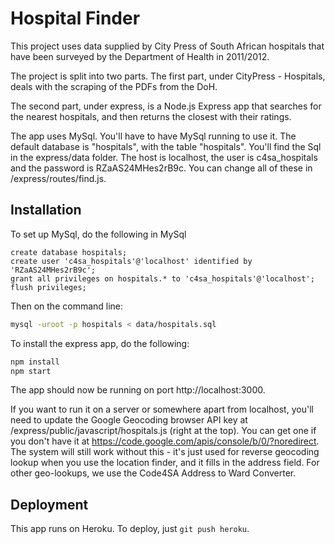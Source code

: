 # Hospital Finder

This project uses data supplied by City Press of South African hospitals that have been surveyed by the Department of Health in 2011/2012.

The project is split into two parts. The first part, under CityPress - Hospitals, deals with the scraping of the PDFs from the DoH.

The second part, under express, is a Node.js Express app that searches for the nearest hospitals, and then returns the closest with their ratings.

The app uses MySql. You'll have to have MySql running to use it. The default database is "hospitals", with the table "hospitals". You'll find the Sql in the express/data folder. The host is localhost, the user is c4sa_hospitals and the password is RZaAS24MHes2rB9c. You can change all of these in /express/routes/find.js.

## Installation

To set up MySql, do the following in MySql
```mysql
create database hospitals;
create user 'c4sa_hospitals'@'localhost' identified by 'RZaAS24MHes2rB9c';
grant all privileges on hospitals.* to 'c4sa_hospitals'@'localhost';
flush privileges;
```

Then on the command line:
```bash
mysql -uroot -p hospitals < data/hospitals.sql
```

To install the express app, do the following:

```bash
npm install
npm start
```

The app should now be running on port http://localhost:3000.

If you want to run it on a server or somewhere apart from localhost, you'll need to update the Google Geocoding browser API key at /express/public/javascript/hospitals.js (right at the top). You can get one if you don't have it at https://code.google.com/apis/console/b/0/?noredirect. The system will still work without this - it's just used for reverse geocoding lookup when you use the location finder, and it fills in the address field. For other geo-lookups, we use the Code4SA Address to Ward Converter. 

## Deployment

This app runs on Heroku. To deploy, just `git push heroku`.
